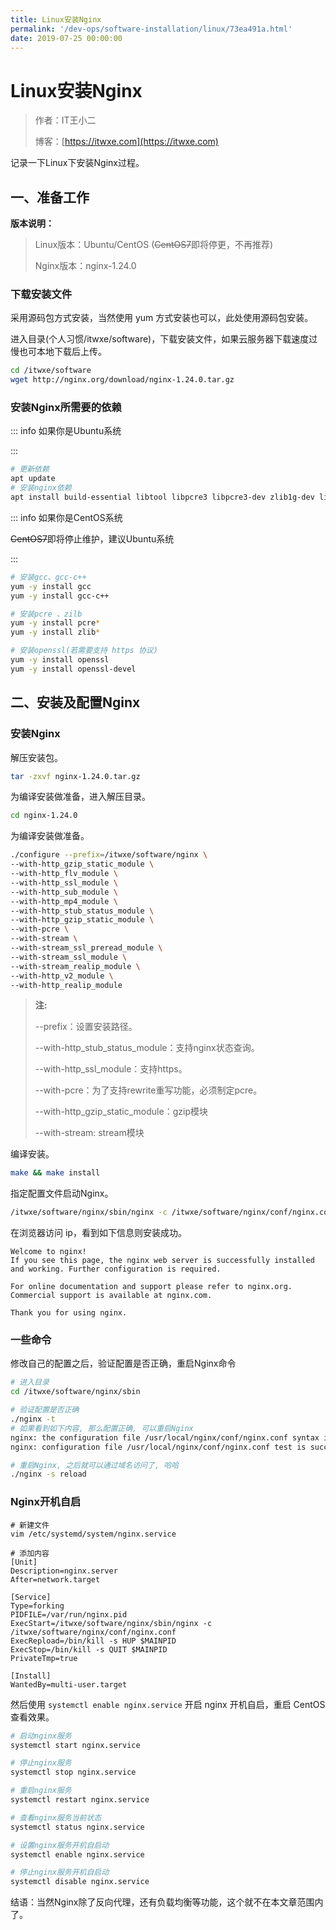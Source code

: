 ```yaml
---
title: Linux安装Nginx
permalink: '/dev-ops/software-installation/linux/73ea491a.html'
date: 2019-07-25 00:00:00
---
```


# Linux安装Nginx

> 作者：IT王小二
>
> 博客：[https://itwxe.com](https://itwxe.com)

记录一下Linux下安装Nginx过程。

## 一、准备工作

**版本说明：**

> Linux版本：Ubuntu/CentOS (~~CentOS7~~即将停更，不再推荐)
>
> Nginx版本：nginx-1.24.0

### 下载安装文件

采用源码包方式安装，当然使用 yum 方式安装也可以，此处使用源码包安装。

进入目录(个人习惯/itwxe/software)，下载安装文件，如果云服务器下载速度过慢也可本地下载后上传。

```bash
cd /itwxe/software
wget http://nginx.org/download/nginx-1.24.0.tar.gz
```

### 安装Nginx所需要的依赖

::: info 如果你是Ubuntu系统

:::

```bash
# 更新依赖
apt update
# 安装nginx依赖
apt install build-essential libtool libpcre3 libpcre3-dev zlib1g-dev libssl-dev -y
```

::: info 如果你是CentOS系统

~~CentOS7~~即将停止维护，建议Ubuntu系统

:::

```bash
# 安装gcc、gcc-c++
yum -y install gcc
yum -y install gcc-c++

# 安装pcre 、zilb
yum -y install pcre*
yum -y install zlib*

# 安装openssl(若需要支持 https 协议)
yum -y install openssl
yum -y install openssl-devel
```

## 二、安装及配置Nginx

### 安装Nginx

解压安装包。

```bash
tar -zxvf nginx-1.24.0.tar.gz
```

为编译安装做准备，进入解压目录。

```bash
cd nginx-1.24.0
```

为编译安装做准备。

``` bash
./configure --prefix=/itwxe/software/nginx \
--with-http_gzip_static_module \
--with-http_flv_module \
--with-http_ssl_module \
--with-http_sub_module \
--with-http_mp4_module \
--with-http_stub_status_module \
--with-http_gzip_static_module \
--with-pcre \
--with-stream \
--with-stream_ssl_preread_module \
--with-stream_ssl_module \
--with-stream_realip_module \
--with-http_v2_module \
--with-http_realip_module
```

> **注:**
>
> --prefix：设置安装路径。
>
> --with-http_stub_status_module：支持nginx状态查询。
>
> --with-http_ssl_module：支持https。
>
> --with-pcre：为了支持rewrite重写功能，必须制定pcre。
>
> --with-http_gzip_static_module：gzip模块
>
> --with-stream: stream模块

编译安装。

```bash
make && make install
```

指定配置文件启动Nginx。

```bash
/itwxe/software/nginx/sbin/nginx -c /itwxe/software/nginx/conf/nginx.conf
```

在浏览器访问 ip，看到如下信息则安装成功。

```
Welcome to nginx!
If you see this page, the nginx web server is successfully installed and working. Further configuration is required.

For online documentation and support please refer to nginx.org.
Commercial support is available at nginx.com.

Thank you for using nginx.
```

### 一些命令

修改自己的配置之后，验证配置是否正确，重启Nginx命令

```bash
# 进入目录
cd /itwxe/software/nginx/sbin

# 验证配置是否正确
./nginx -t
# 如果看到如下内容, 那么配置正确, 可以重启Nginx
nginx: the configuration file /usr/local/nginx/conf/nginx.conf syntax is ok
nginx: configuration file /usr/local/nginx/conf/nginx.conf test is successful

# 重启Nginx, 之后就可以通过域名访问了, 哈哈
./nginx -s reload
```

### Nginx开机自启

```
# 新建文件
vim /etc/systemd/system/nginx.service

# 添加内容
[Unit]
Description=nginx.server
After=network.target

[Service]
Type=forking
PIDFILE=/var/run/nginx.pid
ExecStart=/itwxe/software/nginx/sbin/nginx -c /itwxe/software/nginx/conf/nginx.conf
ExecRepload=/bin/kill -s HUP $MAINPID
ExecStop=/bin/kill -s QUIT $MAINPID
PrivateTmp=true

[Install]
WantedBy=multi-user.target
```

然后使用 `systemctl enable nginx.service` 开启 nginx 开机自启，重启 CentOS 查看效果。

```bash
# 启动nginx服务
systemctl start nginx.service

# 停止nginx服务
systemctl stop nginx.service

# 重启nginx服务
systemctl restart nginx.service

# 查看nginx服务当前状态
systemctl status nginx.service

# 设置nginx服务开机自启动
systemctl enable nginx.service

# 停止nginx服务开机自启动
systemctl disable nginx.service
```

结语：当然Nginx除了反向代理，还有负载均衡等功能，这个就不在本文章范围内了。


